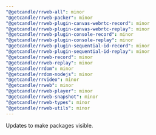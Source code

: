```yaml
---
"@getcandle/rrweb-all": minor
"@getcandle/rrweb-packer": minor
"@getcandle/rrweb-plugin-canvas-webrtc-record": minor
"@getcandle/rrweb-plugin-canvas-webrtc-replay": minor
"@getcandle/rrweb-plugin-console-record": minor
"@getcandle/rrweb-plugin-console-replay": minor
"@getcandle/rrweb-plugin-sequential-id-record": minor
"@getcandle/rrweb-plugin-sequential-id-replay": minor
"@getcandle/rrweb-record": minor
"@getcandle/rrweb-replay": minor
"@getcandle/rrdom": minor
"@getcandle/rrdom-nodejs": minor
"@getcandle/rrvideo": minor
"@getcandle/rrweb": minor
"@getcandle/rrweb-player": minor
"@getcandle/rrweb-snapshot": minor
"@getcandle/rrweb-types": minor
"@getcandle/rrweb-utils": minor
---
```


Updates to make packages visible.
